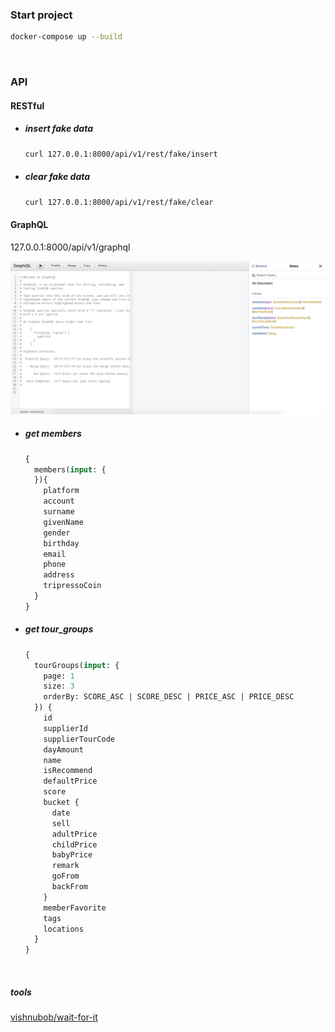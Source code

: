 ### Start project

```sh
docker-compose up --build
```

</br>

### API

#### RESTful

- ##### insert fake data

  ```sh
  curl 127.0.0.1:8000/api/v1/rest/fake/insert
  ```

- ##### clear fake data

  ```sh
  curl 127.0.0.1:8000/api/v1/rest/fake/clear
  ```

#### GraphQL

127.0.0.1:8000/api/v1/graphql

![example](https://raw.githubusercontent.com/cdddg/tripxxxxx/develop/images/graphql_example.png)

- ##### get  members

  ```graphql
  {
    members(input: {
    }){
      platform
      account
      surname
      givenName
      gender
      birthday
      email
      phone
      address
      tripressoCoin
    }
  }
  ```

- ##### get tour_groups

  ```graphql
  {
    tourGroups(input: {
      page: 1
      size: 3
      orderBy: SCORE_ASC | SCORE_DESC | PRICE_ASC | PRICE_DESC
    }) {
      id
      supplierId
      supplierTourCode
      dayAmount
      name
      isRecommend
      defaultPrice
      score
      bucket {
        date
        sell
        adultPrice
        childPrice
        babyPrice
        remark
        goFrom
        backFrom
      }
      memberFavorite
      tags
      locations
    }
  }
  ```

</br>

##### tools
[vishnubob/wait-for-it](https://github.com/vishnubob/wait-for-it/blob/master/wait-for-it.sh)
